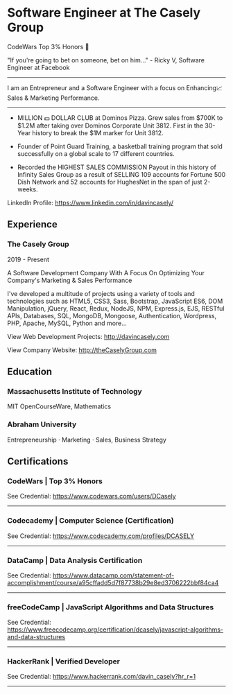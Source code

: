 # Software Engineer at The Casely Group

CodeWars Top 3% Honors 💯

"If you're going to bet on someone, bet on him..." - Ricky V, Software Engineer at Facebook

--------------------------------------------

I am an Entrepreneur and a Software Engineer with a focus on Enhancing📈 Sales & Marketing Performance. 

--------------------------------------------

* MILLION 💵  DOLLAR CLUB at Dominos Pizza. Grew sales from $700K to $1.2M after taking over Dominos Corporate Unit 3812. First in the 30-Year history to break the $1M marker for Unit 3812.

* Founder of Point Guard Training, a basketball training program that sold successfully on a global scale to 17 different countries.

* Recorded the HIGHEST SALES COMMISSION Payout in this history of Infinity Sales Group as a result of SELLING 109 accounts for Fortune 500 Dish Network and 52 accounts for HughesNet in the span of just 2-weeks.

LinkedIn Profile: https://www.linkedin.com/in/davincasely/

## Experience

### The Casely Group

2019 - Present

A Software Development Company With A Focus On Optimizing Your Company's Marketing & Sales Performance

I've developed a multitude of projects using a variety of tools and technologies such as HTML5, CSS3, Sass, Bootstrap, JavaScript ES6, DOM Manipulation, jQuery, React, Redux, NodeJS, NPM, Express.js, EJS, RESTful APIs, Databases, SQL, MongoDB, Mongoose, Authentication, Wordpress, PHP, Apache, MySQL, Python and more...

View Web Development Projects: http://davincasely.com

View Company Website: http://theCaselyGroup.com

## Education

### Massachusetts Institute of Technology

MIT OpenCourseWare, Mathematics  

### Abraham University

Entrepreneurship · Marketing · Sales, Business Strategy 

## Certifications

### CodeWars | Top 3% Honors

See Credential: https://www.codewars.com/users/DCasely

---

### Codecademy | Computer Science (Certification)

See Credential: https://www.codecademy.com/profiles/DCASELY

---

### DataCamp | Data Analysis Certification

See Credential: https://www.datacamp.com/statement-of-accomplishment/course/a95cffadd5d7f87738b29e8ed3706222bbf84ca4

---

### freeCodeCamp | JavaScript Algorithms and Data Structures

See Credential: https://www.freecodecamp.org/certification/dcasely/javascript-algorithms-and-data-structures

---

### HackerRank | Verified Developer

See Credential: https://www.hackerrank.com/davin_casely?hr_r=1

---
